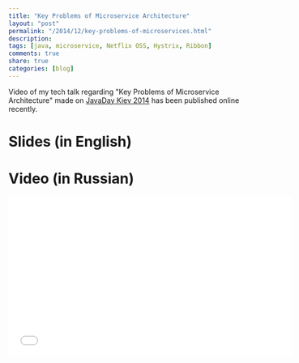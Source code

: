 ```yaml
---
title: "Key Problems of Microservice Architecture"
layout: "post"
permalink: "/2014/12/key-problems-of-microservices.html"
description: 
tags: [java, microservice, Netflix OSS, Hystrix, Ribbon]
comments: true
share: true
categories: [blog]
---
```


Video of my tech talk regarding "Key Problems of Microservice Architecture" made on [JavaDay Kiev 2014](http://javaday.org.ua/) has been published online recently.

# Slides (in English)

<script async class="speakerdeck-embed" data-id="d21b9f8038c701324a854a15dbbe3320" data-ratio="1.33333333333333" src="//speakerdeck.com/assets/embed.js"></script>

# Video (in Russian)

<iframe width="560" height="315" src="//www.youtube.com/embed/BaOB0iiq0-g" frameborder="0" allowfullscreen></iframe>
